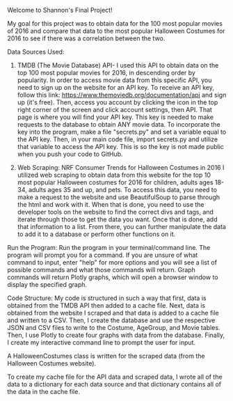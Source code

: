Welcome to Shannon's Final Project!

My goal for this project was to obtain data for the 100 most popular movies of 2016
and compare that data to the most popular Halloween Costumes for 2016 to see if
there was a correlation between the two.

Data Sources Used:
1. TMDB (The Movie Database) API- I used this API to obtain data on the top 100
most popular movies for 2016, in descending order by popularity. In order to
access movie data from this specific API, you need to sign up on the website for
an API key. To receive an API key, follow this link: https://www.themoviedb.org/documentation/api
and sign up (it's free). Then, access you account by clicking the icon in the top
right corner of the screen and click account settings, then API. That page is where
you will find your API key. This key is needed to make requests to the database
to obtain ANY movie data. To incorporate the key into the program, make a file "secrets.py"
and set a variable equal to the API key. Then, in your main code file, import
secrets.py and utilize that variable to access the API key. This is so the key is
not made public when you push your code to GitHub.

2. Web Scraping: NRF Consumer Trends for Halloween Costumes in 2016
I utilized web scraping to obtain data from this website for the top 10 most popular
Halloween costumes for 2016 for children, adults ages 18-34, adults ages 35 and up,
and pets. To access this data, you need to make a request to the website and use
BeautifulSoup to parse through the html and work with it. When that is done, you need
to use the developer tools on the website to find the correct divs and tags, and
iterate through those to get the data you want. Once that is done, add that information
to a list. From there, you can further manipulate the data to add it to a database
or perform other functions on it.

Run the Program:
Run the program in your terminal/command line. The program will prompt you for a command.
If you are unsure of what command to input, enter "help" for more options and you will see
a list of possible commands and what those commands will return. Graph commands will return
Plotly graphs, which will open a browser window to display the specified graph.

Code Structure:
My code is structured in such a way that first, data is obtained from the TMDB API then
added to a cache file. Next, data is obtained from the website I scraped and that data
is added to a cache file and written to a CSV. Then, I create the database and use the
respective JSON and CSV files to write to the Costume, AgeGroup, and Movie tables. Then,
I use Plotly to create four graphs with data from the database. Finally, I create my
interactive command line to prompt the user for input.

A HalloweenCostumes class is written for the scraped data (from the Halloween Costumes website).

To create my cache file for the API data and scraped data, I wrote all of the data to a
dictionary for each data source and that dictionary contains all of the data in the cache file.
